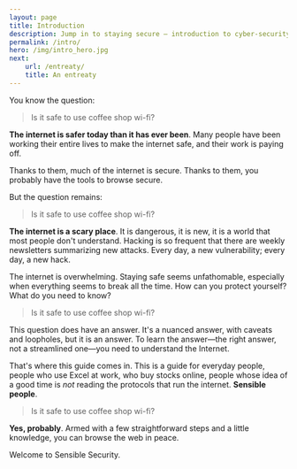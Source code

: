 ```yaml
---
layout: page
title: Introduction
description: Jump in to staying secure – introduction to cyber-security techniques for sensible people.
permalink: /intro/
hero: /img/intro_hero.jpg
next:
    url: /entreaty/
    title: An entreaty
---
```


<!-- [hero image: Alice and Bob waiting in a coffee shop and literally everyone else is a stereotypical "hacker" in a trench coat] -->

You know the question:

> Is it safe to use coffee shop wi-fi?

**The internet is safer today than it has ever been**. Many people have been working their entire lives to make the internet safe, and their work is paying off.

Thanks to them, much of the internet is secure. Thanks to them, you probably have the tools to browse secure.

But the question remains:

> Is it safe to use coffee shop wi-fi?

**The internet is a scary place**. It is dangerous, it is new, it is a world that most people don't understand. Hacking is so frequent that there are weekly newsletters summarizing new attacks. Every day, a new vulnerability; every day, a new  hack.

The internet is overwhelming. Staying safe seems unfathomable, especially when everything seems to break all the time. How can you protect yourself? What do you need to know?

> Is it safe to use coffee shop wi-fi?

This question does have an answer. It's a nuanced answer, with caveats and loopholes, but it is an answer. To learn the answer—the right answer, not a streamlined one—you need to understand the Internet.

That's where this guide comes in. This is a guide for everyday people, people who use Excel at work, who buy stocks online, people whose idea of a good time is *not* reading the protocols that run the internet. **Sensible people**.

> Is it safe to use coffee shop wi-fi?

**Yes, probably**. Armed with a few straightforward steps and a little knowledge, you can browse the web in peace.

Welcome to Sensible Security.